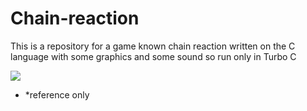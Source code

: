 # Chain-reaction
This is a repository for a game known chain reaction written on the C language with some graphics and some sound so run only in Turbo C

![](https://encrypted-tbn0.gstatic.com/images?q=tbn:ANd9GcR3q7Mw3nhJuYuSseRKmnm-RKrq9a9lN902RZ-WDgXU-XOnD96lxw&s)

* *reference only
